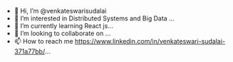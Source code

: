 - 👋 Hi, I’m @venkateswarisudalai
- 👀 I’m interested in Distributed Systems and Big Data ...
- 🌱 I’m currently learning React js...
- 💞️ I’m looking to collaborate on ...
- 📫 How to reach me https://www.linkedin.com/in/venkateswari-sudalai-371a77bb/...

<!---
venkateswarisudalai/venkateswarisudalai is a ✨ special ✨ repository because its `README.md` (this file) appears on your GitHub profile.
You can click the Preview link to take a look at your changes.
--->
